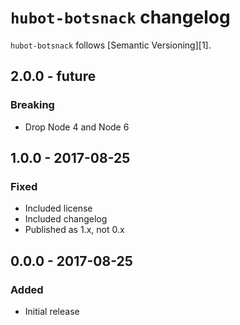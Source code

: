 # `hubot-botsnack` changelog

`hubot-botsnack` follows [Semantic Versioning][1].

## 2.0.0 - future

### Breaking

* Drop Node 4 and Node 6

## 1.0.0 - 2017-08-25

### Fixed

* Included license
* Included changelog
* Published as 1.x, not 0.x

## 0.0.0 - 2017-08-25

### Added

* Initial release
